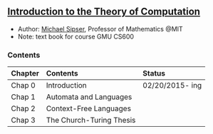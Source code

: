 ## [Introduction to the Theory of Computation](http://www.amazon.com/Introduction-Theory-Computation-Michael-Sipser/dp/0534950973)

- Author: [Michael Sipser](http://www-math.mit.edu/~sipser/), Professor of Mathematics @MIT
- Note: text book for course GMU CS600

### Contents
|Chapter | Contents| Status|
|:----|:----|:----|
|Chap 0| Introduction| 02/20/2015- ing|
|Chap 1| Automata and Languages| |
|Chap 2| Context-Free Languages| |
|Chap 3| The Church-Turing Thesis| |
